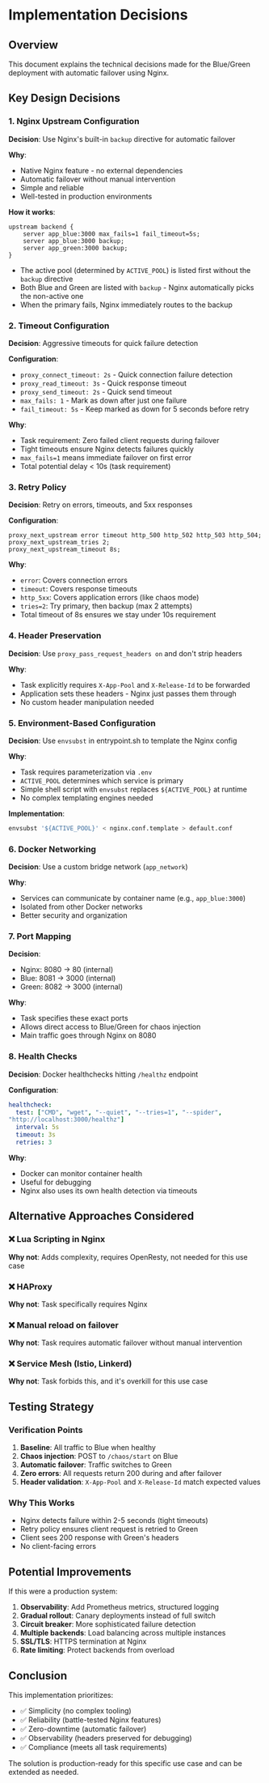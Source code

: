 # Implementation Decisions

## Overview
This document explains the technical decisions made for the Blue/Green 
deployment with automatic failover using Nginx.

## Key Design Decisions

### 1. Nginx Upstream Configuration
**Decision**: Use Nginx's built-in `backup` directive for automatic 
failover

**Why**:
- Native Nginx feature - no external dependencies
- Automatic failover without manual intervention
- Simple and reliable
- Well-tested in production environments

**How it works**:
```nginx
upstream backend {
    server app_blue:3000 max_fails=1 fail_timeout=5s;
    server app_blue:3000 backup;
    server app_green:3000 backup;
}
```
- The active pool (determined by `ACTIVE_POOL`) is listed first without 
the `backup` directive
- Both Blue and Green are listed with `backup` - Nginx automatically picks 
the non-active one
- When the primary fails, Nginx immediately routes to the backup

### 2. Timeout Configuration
**Decision**: Aggressive timeouts for quick failure detection

**Configuration**:
- `proxy_connect_timeout: 2s` - Quick connection failure detection
- `proxy_read_timeout: 3s` - Quick response timeout
- `proxy_send_timeout: 2s` - Quick send timeout
- `max_fails: 1` - Mark as down after just one failure
- `fail_timeout: 5s` - Keep marked as down for 5 seconds before retry

**Why**:
- Task requirement: Zero failed client requests during failover
- Tight timeouts ensure Nginx detects failures quickly
- `max_fails=1` means immediate failover on first error
- Total potential delay < 10s (task requirement)

### 3. Retry Policy
**Decision**: Retry on errors, timeouts, and 5xx responses

**Configuration**:
```nginx
proxy_next_upstream error timeout http_500 http_502 http_503 http_504;
proxy_next_upstream_tries 2;
proxy_next_upstream_timeout 8s;
```

**Why**:
- `error`: Covers connection errors
- `timeout`: Covers response timeouts
- `http_5xx`: Covers application errors (like chaos mode)
- `tries=2`: Try primary, then backup (max 2 attempts)
- Total timeout of 8s ensures we stay under 10s requirement

### 4. Header Preservation
**Decision**: Use `proxy_pass_request_headers on` and don't strip headers

**Why**:
- Task explicitly requires `X-App-Pool` and `X-Release-Id` to be forwarded
- Application sets these headers - Nginx just passes them through
- No custom header manipulation needed

### 5. Environment-Based Configuration
**Decision**: Use `envsubst` in entrypoint.sh to template the Nginx config

**Why**:
- Task requires parameterization via `.env`
- `ACTIVE_POOL` determines which service is primary
- Simple shell script with `envsubst` replaces `${ACTIVE_POOL}` at runtime
- No complex templating engines needed

**Implementation**:
```bash
envsubst '${ACTIVE_POOL}' < nginx.conf.template > default.conf
```

### 6. Docker Networking
**Decision**: Use a custom bridge network (`app_network`)

**Why**:
- Services can communicate by container name (e.g., `app_blue:3000`)
- Isolated from other Docker networks
- Better security and organization

### 7. Port Mapping
**Decision**: 
- Nginx: 8080 → 80 (internal)
- Blue: 8081 → 3000 (internal)
- Green: 8082 → 3000 (internal)

**Why**:
- Task specifies these exact ports
- Allows direct access to Blue/Green for chaos injection
- Main traffic goes through Nginx on 8080

### 8. Health Checks
**Decision**: Docker healthchecks hitting `/healthz` endpoint

**Configuration**:
```yaml
healthcheck:
  test: ["CMD", "wget", "--quiet", "--tries=1", "--spider", 
"http://localhost:3000/healthz"]
  interval: 5s
  timeout: 3s
  retries: 3
```

**Why**:
- Docker can monitor container health
- Useful for debugging
- Nginx also uses its own health detection via timeouts

## Alternative Approaches Considered

### ❌ Lua Scripting in Nginx
**Why not**: Adds complexity, requires OpenResty, not needed for this use 
case

### ❌ HAProxy
**Why not**: Task specifically requires Nginx

### ❌ Manual reload on failover
**Why not**: Task requires automatic failover without manual intervention

### ❌ Service Mesh (Istio, Linkerd)
**Why not**: Task forbids this, and it's overkill for this use case

## Testing Strategy

### Verification Points
1. **Baseline**: All traffic to Blue when healthy
2. **Chaos injection**: POST to `/chaos/start` on Blue
3. **Automatic failover**: Traffic switches to Green
4. **Zero errors**: All requests return 200 during and after failover
5. **Header validation**: `X-App-Pool` and `X-Release-Id` match expected 
values

### Why This Works
- Nginx detects failure within 2-5 seconds (tight timeouts)
- Retry policy ensures client request is retried to Green
- Client sees 200 response with Green's headers
- No client-facing errors

## Potential Improvements

If this were a production system:
1. **Observability**: Add Prometheus metrics, structured logging
2. **Gradual rollout**: Canary deployments instead of full switch
3. **Circuit breaker**: More sophisticated failure detection
4. **Multiple backends**: Load balancing across multiple instances
5. **SSL/TLS**: HTTPS termination at Nginx
6. **Rate limiting**: Protect backends from overload

## Conclusion

This implementation prioritizes:
- ✅ Simplicity (no complex tooling)
- ✅ Reliability (battle-tested Nginx features)
- ✅ Zero-downtime (automatic failover)
- ✅ Observability (headers preserved for debugging)
- ✅ Compliance (meets all task requirements)

The solution is production-ready for this specific use case and can be 
extended as needed.
